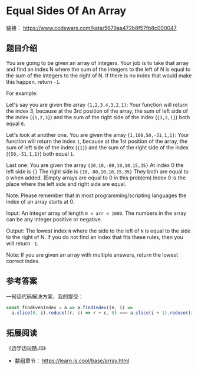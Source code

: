 # Equal Sides Of An Array


链接： <https://www.codewars.com/kata/5679aa472b8f57fb8c000047>

## 题目介绍

You are going to be given an array of integers. Your job is to take that array and find an index N where the sum of the integers to the left of N is equal to the sum of the integers to the right of N. If there is no index that would make this happen, return `-1`.

For example:

Let's say you are given the array `{1,2,3,4,3,2,1}`: Your function will return the index 3, because at the 3rd position of the array, the sum of left side of the index (`{1,2,3}`) and the sum of the right side of the index (`{3,2,1}`) both equal `6`.

Let's look at another one.
You are given the array `{1,100,50,-51,1,1}`: Your function will return the index `1`, because at the 1st position of the array, the sum of left side of the index (`{1}`) and the sum of the right side of the index (`{50,-51,1,1}`) both equal `1`.

Last one:
You are given the array `{20,10,-80,10,10,15,35}`
At index 0 the left side is `{}`
The right side is `{10,-80,10,10,15,35}`
They both are equal to `0` when added. (Empty arrays are equal to 0 in this problem)
Index 0 is the place where the left side and right side are equal.

Note: Please remember that in most programming/scripting languages the index of an array starts at 0.

Input:
An integer array of length `0 < arr < 1000`. The numbers in the array can be any integer positive or negative.

Output:
The lowest index `N` where the side to the left of `N` is equal to the side to the right of N. If you do not find an index that fits these rules, then you will return `-1`.

Note:
If you are given an array with multiple answers, return the lowest correct index.


## 参考答案

一句话代码解决方案，我的提交：

```js
const findEvenIndex = a => a.findIndex((e, i) =>
  a.slice(0, i).reduce((r, c) => r + c, 0) === a.slice(i + 1).reduce((r, c) => r + c, 0));
```


## 拓展阅读

《边学边玩酷JS》

- 数组章节： <https://learn.js.cool/base/array.html>
